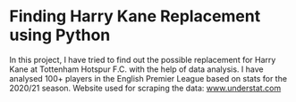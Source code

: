 #  Finding Harry Kane Replacement using Python
In this project, I have tried to find out the possible replacement for Harry Kane at Tottenham Hotspur F.C. with the help of data analysis. I have analysed 100+ players in the English Premier League based on stats for the 2020/21 season. Website used for scraping the data: www.understat.com 
